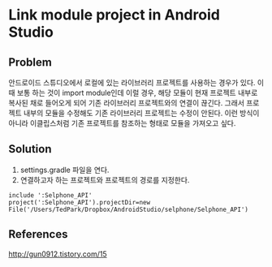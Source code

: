 # Link module project in Android Studio

## Problem
안드로이드 스튜디오에서 로컬에 있는 라이브러리 프로젝트를 사용하는 경우가 있다. 이 때 보통 하는 것이 import module인데 이럴 경우, 해당 모듈이 현재 프로젝트 내부로 복사된 채로 들어오게 되어 기존 라이브러리 프로젝트와의 연결이 끊긴다. 그래서 프로젝트 내부의 모듈을 수정해도 기존 라이브러리 프로젝트는 수정이 안된다. 이런 방식이 아니라 이클립스처럼 기존 프로젝트를 참조하는 형태로 모듈을 가져오고 싶다.

## Solution
1. settings.gradle 파일을 연다.
2. 연결하고자 하는 프로젝트와 프로젝트의 경로를 지정한다.
```
include ':Selphone_API'  
project(':Selphone_API').projectDir=new File('/Users/TedPark/Dropbox/AndroidStudio/selphone/Selphone_API')
```

## References
<http://gun0912.tistory.com/15>